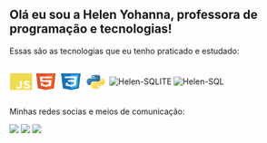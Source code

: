 ## Olá eu sou a Helen Yohanna, professora de programação e tecnologias!

Essas são as tecnologias que eu tenho praticado e estudado:

<div style="display: inline_block"><br>
  <img align="center" alt="Helen-Js" height="30" width="40" src="https://raw.githubusercontent.com/devicons/devicon/master/icons/javascript/javascript-plain.svg">
  <img align="center" alt="Helen-HTML" height="30" width="40" src="https://raw.githubusercontent.com/devicons/devicon/master/icons/html5/html5-original.svg">
  <img align="center" alt="Helen-CSS" height="30" width="40" src="https://raw.githubusercontent.com/devicons/devicon/master/icons/css3/css3-original.svg">
  <img align="center" alt="Helen-Python" height="30" width="40" src="https://raw.githubusercontent.com/devicons/devicon/master/icons/python/python-original.svg">
  <img align="center" alt="Helen-SQLITE" height="30" width="40" src="https://cdn.jsdelivr.net/gh/devicons/devicon@latest/icons/sqlite/sqlite-original.svg" ">
  <img align="center" alt="Helen-SQL" height="30" width="40" src="https://cdn.jsdelivr.net/gh/devicons/devicon@latest/icons/sqldeveloper/sqldeveloper-original.svg" >
</div>
  
  ##

Minhas redes socias e meios de comunicação:
<div> 
  <a href="https://www.instagram.com/helen.yohanna/?next=%2F" target="_blank"><img src="https://img.shields.io/badge/-Instagram-%23E4405F?style=for-the-badge&logo=instagram&logoColor=white" target="_blank"></a>
  <a href = "mailto:hydr.desenvolvedora@gmail.com"><img src="https://img.shields.io/badge/-Gmail-%23333?style=for-the-badge&logo=gmail&logoColor=white" target="_blank"></a>
  <a href="https://www.linkedin.com/in/helen-yohanna-ventura-della-roveri-6a1aa3219" target="_blank"><img src="https://img.shields.io/badge/-LinkedIn-%230077B5?style=for-the-badge&logo=linkedin&logoColor=white" target="_blank"></a> 
</div>
